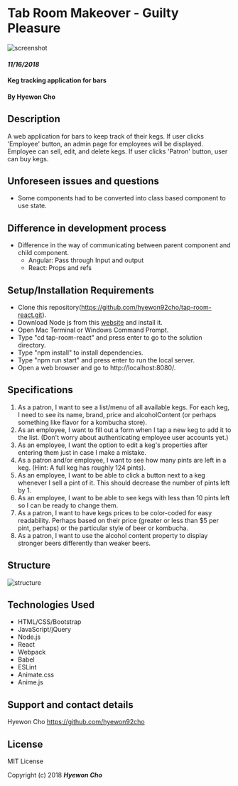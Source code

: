 # Tab Room Makeover - Guilty Pleasure

![screenshot](https://mbzbqq.dm.files.1drv.com/y4mLiWcs-EE8Jj5tF6ScT-pmTc9JUSUUobq2H6MBWV7BTv3WoLcInGWJv5TAvyZfDucA0JCz_tpbhLqbwlkugc8A_8N9aCYiEX1-eh7FEf2OULWYuImSVEdChbC9Pj0tmf8l14sY7eXK_ZQgQHcyEjQ6CTczHs_Jox3XQztG6-_gpGYPVNTxqR6W9Ftv_knB_hbHcyGi5Ipelv-0rzqEltYwg?width=1602&height=900&cropmode=none)

#### _11/16/2018_

####  Keg tracking application for bars

#### By Hyewon Cho

## Description

A web application for bars to keep track of their kegs. If user clicks 'Employee' button, an admin page for employees will be displayed. Employee can sell, edit, and delete kegs. If user clicks 'Patron' button, user can buy kegs.

## Unforeseen issues and questions

* Some components had to be converted into class based component to use state.

## Difference in development process

* Difference in the way of communicating between parent component and child component.
  * Angular: Pass through Input and output
  * React: Props and refs

## Setup/Installation Requirements

* Clone this repository(https://github.com/hyewon92cho/tap-room-react.git).
* Download Node js from this [website](https://nodejs.org/en/download/)  and install it.
* Open Mac Terminal or Windows Command Prompt.
* Type "cd tap-room-react" and press enter to go to the solution directory.
* Type "npm install" to install dependencies.
* Type "npm run start" and press enter to run the local server.
* Open a web browser and go to http://localhost:8080/.

## Specifications

1. As a patron, I want to see a list/menu of all available kegs. For each keg, I need to see its name, brand, price and alcoholContent (or perhaps something like flavor for a kombucha store).
2. As an employee, I want to fill out a form when I tap a new keg to add it to the list. (Don't worry about authenticating employee user accounts yet.)
3. As an employee, I want the option to edit a keg's properties after entering them just in case I make a mistake.
4. As a patron and/or employee, I want to see how many pints are left in a keg. (Hint: A full keg has roughly 124 pints).
5. As an employee, I want to be able to click a button next to a keg whenever I sell a pint of it. This should decrease the number of pints left by 1.
6. As an employee, I want to be able to see kegs with less than 10 pints left so I can be ready to change them.
7. As a patron, I want to have kegs prices to be color-coded for easy readability. Perhaps based on their price (greater or less than $5 per pint, perhaps) or the particular style of beer or kombucha.
8. As a patron, I want to use the alcohol content property to display stronger beers differently than weaker beers.

## Structure

![structure](https://mbzaqq.dm.files.1drv.com/y4mCm5WNGnyueqR8ISXhzlvm0eWM8SZLueGEEf-W4RV84cYM98kI7P6GKmFjs4bNoK31mgcYKnIdLOnOwGtFCc2ur9HB_o6v6Lp5vAGExK9Df3d3DvUsEUs7Jk8AZsbe2SNuxp3ejtgjslBTFhZmx1hBvV6dUd05MdLG8CvHwvvIHILqIx3GZyUmAHcKgHT7x52EEYf6ztXxIuc-oYIdPrHRA?width=960&height=720&cropmode=none)

## Technologies Used

* HTML/CSS/Bootstrap
* JavaScript/jQuery
* Node.js
* React
* Webpack
* Babel
* ESLint
* Animate.css
* Anime.js

## Support and contact details

Hyewon Cho https://github.com/hyewon92cho

## License

MIT License

Copyright (c) 2018 **_Hyewon Cho_**